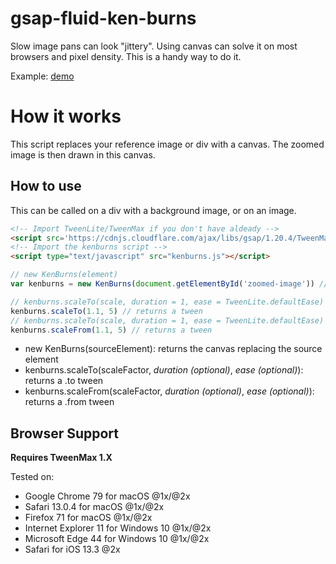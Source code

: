 # gsap-fluid-ken-burns

Slow image pans can look "jittery". Using canvas can solve it on most browsers and pixel density. This is a handy way to do it.

Example: [demo](demo.html)

# How it works

This script replaces your reference image or div with a canvas. The zoomed image is then drawn in this canvas.

## How to use

This can be called on a div with a background image, or on an image.

```html
<!-- Import TweenLite/TweenMax if you don't have aldeady -->
<script src='https://cdnjs.cloudflare.com/ajax/libs/gsap/1.20.4/TweenMax.min.js'></script>
<!-- Import the kenburns script -->
<script type="text/javascript" src="kenburns.js"></script>
```

```javascript
// new KenBurns(element)
var kenburns = new KenBurns(document.getElementById('zoomed-image')) // element can be a div or an image

// kenburns.scaleTo(scale, duration = 1, ease = TweenLite.defaultEase)
kenburns.scaleTo(1.1, 5) // returns a tween
// kenburns.scaleTo(scale, duration = 1, ease = TweenLite.defaultEase)
kenburns.scaleFrom(1.1, 5) // returns a tween
```

- new KenBurns(sourceElement): returns the canvas replacing the source element
- kenburns.scaleTo(scaleFactor, *duration (optional)*, *ease (optional)*): returns a .to tween
- kenburns.scaleFrom(scaleFactor, *duration (optional)*, *ease (optional)*): returns a .from tween

## Browser Support

**Requires TweenMax 1.X**

Tested on:
- Google Chrome 79 for macOS @1x/@2x
- Safari 13.0.4 for macOS @1x/@2x
- Firefox 71 for macOS @1x/@2x
- Internet Explorer 11 for Windows 10 @1x/@2x
- Microsoft Edge 44 for Windows 10 @1x/@2x
- Safari for iOS 13.3 @2x
